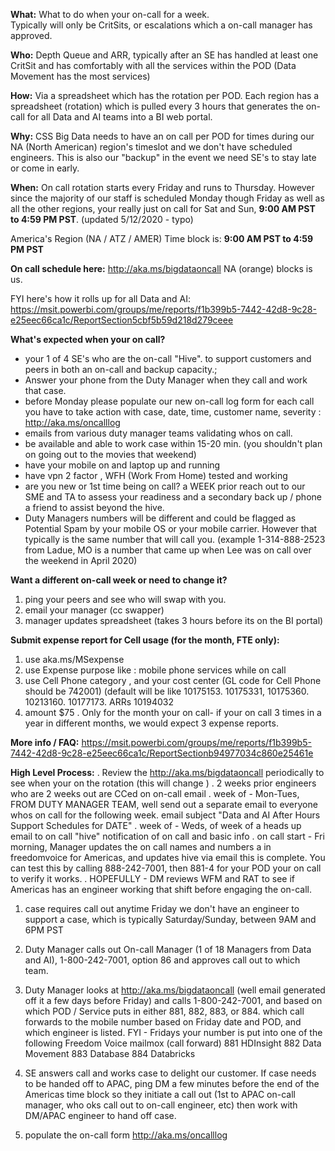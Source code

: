 **What:**  What to do when your on-call for a week.   
Typically will only be CritSits, or escalations which a on-call manager has approved. 

**Who:**   Depth Queue and ARR,  typically after an SE has handled at least one CritSit and has comfortably with all the services within the POD (Data Movement has the most services) 

**How:**   Via a spreadsheet which has the rotation per POD. 
Each region has a spreadsheet (rotation) which is pulled every 3 hours that generates  the on-call for all Data and AI teams into a BI web portal. 

**Why:**  CSS Big Data needs to have an on call per POD for times during our NA (North American) region's timeslot and we don't have scheduled engineers.   This is also our "backup" in the event we need SE's to stay late or come in early. 

**When:**   On call rotation starts every Friday and runs to Thursday.   However since the majority of our staff is scheduled Monday though Friday as well as all the other regions, your really just on call for Sat and Sun, **9:00 AM PST to 4:59 PM PST**.  (updated 5/12/2020 - typo)

America's Region (NA / ATZ / AMER) Time block is:
**9:00 AM PST to 4:59 PM PST**

**On call schedule here:**  http://aka.ms/bigdataoncall 
 NA (orange) blocks is us. 


FYI here's how it rolls up for all Data and AI: https://msit.powerbi.com/groups/me/reports/f1b399b5-7442-42d8-9c28-e25eec66ca1c/ReportSection5cbf5b59d218d279ceee



**What's expected when your on call?**
- your 1 of 4 SE's who are the on-call "Hive".  to support customers and peers in both an on-call and backup capacity.; 
- Answer your phone from the Duty Manager when they call and work that case. 
- before Monday please populate our new on-call log form for each call you have to take action with case, date, time, customer name, severity : http://aka.ms/oncalllog 
- emails from various duty manager teams validating whos on call.   
- be available and able to work case within 15-20 min.  (you shouldn't plan on going out to the movies that weekend) 
- have your mobile on and laptop up and running 
- have vpn 2 factor , WFH (Work From Home) tested and working 
- are you new or 1st time being on call? a WEEK prior reach out to our SME and TA to assess your readiness and a secondary back up / phone a friend to assist beyond the hive. 
- Duty Managers numbers will be different and could be flagged as Potential Spam by your mobile OS or your mobile carrier.  However that typically is the same number that will call you. (example 1-314-888-2523  from Ladue, MO is a number that came up when Lee was on call over the weekend in April 2020) 


**Want a different on-call week or need to change it?** 
1. ping your peers and see who will swap with you.
2. email your manager (cc swapper) 
3. manager updates spreadsheet (takes 3 hours before its on the BI portal) 



**Submit expense report for Cell usage (for the month, FTE only):**
1. use aka.ms/MSexpense
2. use Expense purpose like : mobile phone services while on call 
3. use Cell Phone category , and your cost center 
 (GL code for Cell Phone should be 742001)
 (default will be like 10175153. 10175331, 10175360. 10213160. 10177173. ARRs 10194032
4. amount $75
. Only for the month your on call- if your on call 3 times in a year in different months, we would expect 3 expense reports. 

    


**More info / FAQ:** 
https://msit.powerbi.com/groups/me/reports/f1b399b5-7442-42d8-9c28-e25eec66ca1c/ReportSectionb94977034c860e25461e



**High Level Process:**
. Review the http://aka.ms/bigdataoncall  periodically to see when your on the rotation (this will change )
. 2 weeks prior engineers who are 2 weeks out are CCed on on-call email
. week of - Mon-Tues, FROM DUTY MANAGER TEAM, well send out a separate email to everyone whos on call for the following week. email subject "Data and AI After Hours Support Schedules for DATE"
. week of - Weds, of week of a heads up email to on call "hive" notification of on call and basic info 
. on call start - Fri morning, Manager updates the on call names and numbers a in freedomvoice for Americas, and updates hive via email this is complete. You can test this by calling 888-242-7001, then 881-4 for your POD your on call to verify it works.
. HOPEFULLY - DM reviews WFM and RAT to see if Americas has an engineer working that shift before engaging the on-call. 
1. case requires call out anytime Friday we don't have an engineer to support a case, which is typically Saturday/Sunday, between 9AM and 6PM PST
2. Duty Manager calls out On-call Manager (1 of 18 Managers from Data and AI), 1-800-242-7001, option 86 and approves call out to which team. 
3. Duty Manager looks at http://aka.ms/bigdataoncall (well email generated off it a few days before Friday) and calls 1-800-242-7001, and based on which POD / Service puts in either 881, 882, 883, or 884. which call forwards to the mobile number based on Friday date and POD, and which engineer is listed. 
FYI - Fridays your number is put into one of the following Freedom Voice mailmox (call forward)
881       HDInsight
882       Data Movement
883       Database
884       Databricks

4.  SE answers call and works case to delight our customer.  If case needs to be handed off to APAC, ping DM a few minutes before the end of the Americas time block so they initiate a call out (1st to APAC on-call manager, who oks call out to on-call engineer, etc) then work with DM/APAC engineer to hand off case. 
5. populate the on-call form http://aka.ms/oncalllog 
